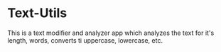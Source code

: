 # Text-Utils
This is a text modifier and analyzer app which analyzes the text for it's length, words, converts ti uppercase, lowercase, etc. 
